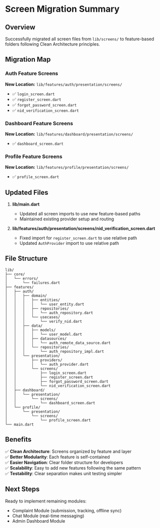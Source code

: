# Screen Migration Summary

## Overview

Successfully migrated all screen files from `lib/screens/` to feature-based folders following Clean Architecture principles.

## Migration Map

### Auth Feature Screens

**New Location:** `lib/features/auth/presentation/screens/`

- ✅ `login_screen.dart`
- ✅ `register_screen.dart`
- ✅ `forgot_password_screen.dart`
- ✅ `nid_verification_screen.dart`

### Dashboard Feature Screens

**New Location:** `lib/features/dashboard/presentation/screens/`

- ✅ `dashboard_screen.dart`

### Profile Feature Screens

**New Location:** `lib/features/profile/presentation/screens/`

- ✅ `profile_screen.dart`

## Updated Files

1. **lib/main.dart**

   - Updated all screen imports to use new feature-based paths
   - Maintained existing provider setup and routing

2. **lib/features/auth/presentation/screens/nid_verification_screen.dart**
   - Fixed import for `register_screen.dart` to use relative path
   - Updated `AuthProvider` import to use relative path

## File Structure

```
lib/
├── core/
│   └── errors/
│       └── failures.dart
├── features/
│   ├── auth/
│   │   ├── domain/
│   │   │   ├── entities/
│   │   │   │   └── user_entity.dart
│   │   │   ├── repositories/
│   │   │   │   └── auth_repository.dart
│   │   │   └── usecases/
│   │   │       └── verify_nid.dart
│   │   ├── data/
│   │   │   ├── models/
│   │   │   │   └── user_model.dart
│   │   │   ├── datasources/
│   │   │   │   └── auth_remote_data_source.dart
│   │   │   └── repositories/
│   │   │       └── auth_repository_impl.dart
│   │   └── presentation/
│   │       ├── providers/
│   │       │   └── auth_provider.dart
│   │       └── screens/
│   │           ├── login_screen.dart
│   │           ├── register_screen.dart
│   │           ├── forgot_password_screen.dart
│   │           └── nid_verification_screen.dart
│   ├── dashboard/
│   │   └── presentation/
│   │       └── screens/
│   │           └── dashboard_screen.dart
│   └── profile/
│       └── presentation/
│           └── screens/
│               └── profile_screen.dart
└── main.dart
```

## Benefits

✅ **Clean Architecture**: Screens organized by feature and layer  
✅ **Better Modularity**: Each feature is self-contained  
✅ **Easier Navigation**: Clear folder structure for developers  
✅ **Scalability**: Easy to add new features following the same pattern  
✅ **Testability**: Clear separation makes unit testing simpler

## Next Steps

Ready to implement remaining modules:

- Complaint Module (submission, tracking, offline sync)
- Chat Module (real-time messaging)
- Admin Dashboard Module
